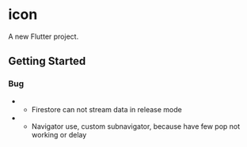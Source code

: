 # icon

A new Flutter project.

## Getting Started

### Bug 

- - Firestore can not stream data in release mode
- - Navigator use, custom subnavigator, because have few pop not working or delay
